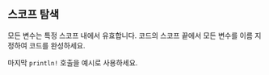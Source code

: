 ## 스코프 탐색

모든 변수는 특정 스코프 내에서 유효합니다. 코드의 스코프 끝에서 모든 변수를 이름 지정하여 코드를 완성하세요.

<div class="hint">
마지막 <code>println!</code> 호출을 예시로 사용하세요.
</div>